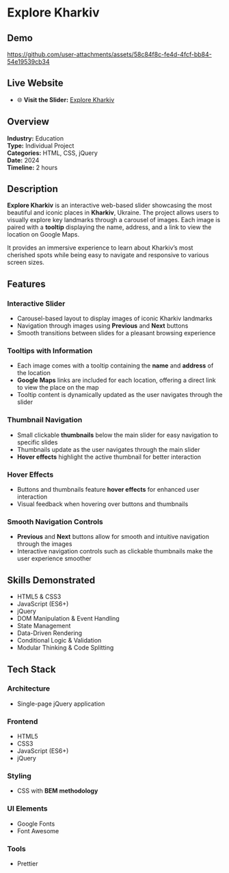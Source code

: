 # Explore Kharkiv

## Demo


https://github.com/user-attachments/assets/58c84f8c-fe4d-4fcf-bb84-54e19539cb34



## Live Website

- 🌐 **Visit the Slider:** [Explore Kharkiv](https://marynashavlak.github.io/kharkiv-slider/)  

## Overview

**Industry:** Education  
**Type:** Individual Project  
**Categories:** HTML, CSS, jQuery  
**Date:** 2024  
**Timeline:** 2 hours  

## Description

**Explore Kharkiv** is an interactive web-based slider showcasing the most beautiful and iconic places in **Kharkiv**, Ukraine. The project allows users to visually explore key landmarks through a carousel of images. Each image is paired with a **tooltip** displaying the name, address, and a link to view the location on Google Maps.

It provides an immersive experience to learn about Kharkiv’s most cherished spots while being easy to navigate and responsive to various screen sizes.

## Features

### Interactive Slider

- Carousel-based layout to display images of iconic Kharkiv landmarks  
- Navigation through images using **Previous** and **Next** buttons  
- Smooth transitions between slides for a pleasant browsing experience  

### Tooltips with Information

- Each image comes with a tooltip containing the **name** and **address** of the location  
- **Google Maps** links are included for each location, offering a direct link to view the place on the map  
- Tooltip content is dynamically updated as the user navigates through the slider  

### Thumbnail Navigation

- Small clickable **thumbnails** below the main slider for easy navigation to specific slides  
- Thumbnails update as the user navigates through the main slider  
- **Hover effects** highlight the active thumbnail for better interaction  


### Hover Effects

- Buttons and thumbnails feature **hover effects** for enhanced user interaction  
- Visual feedback when hovering over buttons and thumbnails  

### Smooth Navigation Controls

- **Previous** and **Next** buttons allow for smooth and intuitive navigation through the images  
- Interactive navigation controls such as clickable thumbnails make the user experience smoother  

## Skills Demonstrated

- HTML5 & CSS3  
- JavaScript (ES6+)  
- jQuery  
- DOM Manipulation & Event Handling  
- State Management  
- Data-Driven Rendering  
- Conditional Logic & Validation  
- Modular Thinking & Code Splitting  

## Tech Stack

### Architecture

- Single-page jQuery application  

### Frontend

- HTML5  
- CSS3  
- JavaScript (ES6+)  
- jQuery  

### Styling

- CSS with **BEM methodology**  

### UI Elements

- Google Fonts  
- Font Awesome  

### Tools

- Prettier  




